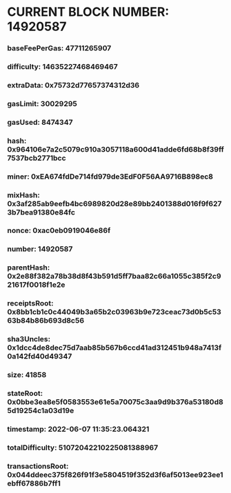 # CURRENT BLOCK NUMBER: 14920587

### baseFeePerGas: 47711265907
### difficulty: 14635227468469467
### extraData: 0x75732d77657374312d36
### gasLimit: 30029295
### gasUsed: 8474347
### hash: 0x964106e7a2c5079c910a3057118a600d41adde6fd68b8f39ff7537bcb2771bcc
### miner: 0xEA674fdDe714fd979de3EdF0F56AA9716B898ec8
### mixHash: 0x3af285ab9eefb4bc6989820d28e89bb2401388d016f9f6273b7bea91380e84fc
### nonce: 0xac0eb0919046e86f
### number: 14920587
### parentHash: 0x2e88f382a78b38d8f43b591d5ff7baa82c66a1055c385f2c921617f0018f1e2e
### receiptsRoot: 0x8bb1cb1c0c44049b3a65b2c03963b9e723ceac73d0b5c5363b84b86b693d8c56
### sha3Uncles: 0x1dcc4de8dec75d7aab85b567b6ccd41ad312451b948a7413f0a142fd40d49347
### size: 41858
### stateRoot: 0x0bbe3ea8e5f0583553e61e5a70075c3aa9d9b376a53180d85d19254c1a03d19e
### timestamp: 2022-06-07 11:35:23.064321
### totalDifficulty: 51072042210225081388967
### transactionsRoot: 0x044ddeec375f826f91f3e5804519f352d3f6af5013ee923ee1ebff67886b7ff1
